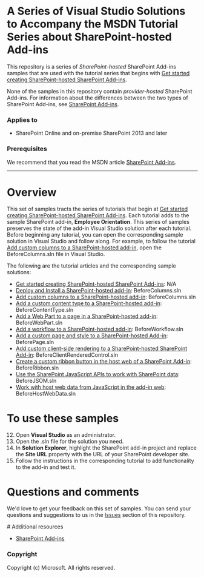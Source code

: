 # A Series of Visual Studio Solutions to Accompany the MSDN Tutorial Series about SharePoint-hosted Add-ins #

This repository is a series of *SharePoint-hosted* SharePoint Add-ins samples that are used with the tutorial series that begins with [Get started creating SharePoint-hosted SharePoint Add-ins](http://msdn.microsoft.com/en-us/library/office/fp142379.aspx).

None of the samples in this repository contain *provider-hosted* SharePoint Add-ins. For information about the differences between the two types of SharePoint Add-ins, see [SharePoint Add-ins](http://msdn.microsoft.com/en-us/library/office/fp179930.aspx).

### Applies to ###
-  SharePoint Online and on-premise SharePoint 2013 and later 

### Prerequisites ###
We recommend that you read the MSDN article [SharePoint Add-ins](http://msdn.microsoft.com/en-us/library/office/fp179930.aspx).

----------

# Overview #
This set of samples tracts the series of tutorials that begin at [Get started creating SharePoint-hosted SharePoint Add-ins](http://msdn.microsoft.com/en-us/library/office/fp142379.aspx). Each tutorial adds to the sample SharePoint add-in, **Employee Orientation**. This series of samples preserves the state of the add-in Visual Studio solution after each tutorial. Before beginning any tutorial, you can open the corresponding sample solution in Visual Studio and follow along. For example, to follow the tutorial [Add custom columns to a SharePoint-hosted add-in](), open the BeforeColumns.sln file in Visual Studio. 

The following are the tutorial articles and the corresponding sample solutions:

- [Get started creating SharePoint-hosted SharePoint Add-ins](http://msdn.microsoft.com/library/office/fp142379.aspx): N/A
- [Deploy and Install a SharePoint-hosted add-in](http://msdn.microsoft.com/library/office/mt148586.aspx): BeforeColumns.sln
- [Add custom columns to a SharePoint-hosted add-in](http://msdn.microsoft.com/library/office/mt148585.aspx): BeforeColumns.sln
- [Add a custom content type to a SharePoint-hosted add-in](http://msdn.microsoft.com/library/office/mt148587.aspx): BeforeContentType.sln
- [Add a Web Part to a page in a SharePoint-hosted add-in](http://msdn.microsoft.com/library/office/mt148588.aspx): BeforeWebPart.sln
- [Add a workflow to a SharePoint-hosted add-in](http://msdn.microsoft.com/library/office/mt148590.aspx): BeforeWorkflow.sln
- [Add a custom page and style to a SharePoint-hosted Add-in](http://msdn.microsoft.com/library/office/mt148589.aspx): BeforePage.sln
- [Add custom client-side rendering to a SharePoint-hosted SharePoint Add-in](https://msdn.microsoft.com/library/office/mt210456.aspx): BeforeClientRenderedControl.sln
- [Create a custom ribbon button in the host web of a SharePoint Add-in](https://msdn.microsoft.com/library/office/mt210452.aspx): BeforeRibbon.sln
- [Use the SharePoint JavaScript APIs to work with SharePoint data](https://msdn.microsoft.com/library/office/mt210455.aspx): BeforeJSOM.sln
- [Work with host web data from JavaScript in the add-in web](https://msdn.microsoft.com/library/office/mt210457.aspx): BeforeHostWebData.sln



# To use these samples #

12. Open **Visual Studio** as an administrator.
13. Open the .sln file for the solution you need.
13. In **Solution Explorer**, highlight the SharePoint add-in project and replace the **Site URL** property with the URL of your SharePoint developer site.
14. Follow the instructions in the corresponding tutorial to add functionality to the add-in and test it.

# Questions and comments

We'd love to get your feedback on this set of samples. You can send your questions and suggestions to us in the [Issues](https://github.com/OfficeDev/SharePoint_SP-hosted_Add-ins_Tutorials/issues) section of this repository.
  
<a name="resources"/>
# Additional resources

* [SharePoint Add-ins](http://msdn.microsoft.com/en-us/library/office/fp179930.aspx)

### Copyright ###

Copyright (c) Microsoft. All rights reserved.




